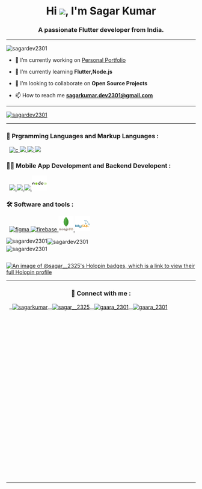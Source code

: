 
<h1 align="center">Hi <img src="https://media.giphy.com/media/hvRJCLFzcasrR4ia7z/giphy.gif" width="28">, I'm Sagar Kumar</h1>
<h3 align="center">A passionate Flutter developer from India.</h3>

<hr> 
<p align="left"> <img src="https://komarev.com/ghpvc/?username=sagardev2301&label=Profile%20views&color=0e75b6&style=flat" alt="sagardev2301" /> </p>


- 🔭 I’m currently working on [Personal Portfolio](https://github.com/sagardev2301/portfolio)

- 🌱 I’m currently learning **Flutter,Node.js**

- 👯 I’m looking to collaborate on **Open Source Projects**

- 📫 How to reach me **sagarkumar.dev2301@gmail.com**

<hr> 

<p align="left"> 
  <a href="https://github.com/ryo-ma/github-profile-trophy">
    <img  width = 900px; src="https://github-profile-trophy.vercel.app/?username=sagardev2301&theme=juicyfresh&no-frame=true" alt="sagardev2301" />
  </a>
</p>

<hr> 

### 🧿 Prgramming Languages and Markup Languages :

<p align = "left">&nbsp;
  <a href="https://www.cprogramming.com/" target="_blank" rel="noreferrer"> 
    <img src="https://custom-icon-badges.herokuapp.com/badge/C-03599C.svg?logo=c-in-hexagon&logoColor=white" alt="c" height="25"/> 
  </a> 
  <a href="https://www.w3schools.com/cpp/" target="_blank" rel="noreferrer"> 
    <img src="https://custom-icon-badges.herokuapp.com/badge/C++-9C033A.svg?logo=cpp2&logoColor=white" height="25"/> 
  </a> 
  <a href="https://www.w3.org/html/" target="_blank" rel="noreferrer"> 
    <img src="https://img.shields.io/badge/HTML-E34F26.svg?logo=html5&logoColor=white" height="25"/> 
  </a> 
  <a href="https://www.w3schools.com/css/" target="_blank" rel="noreferrer"> 
    <img src="https://img.shields.io/badge/CSS-1572B6.svg?logo=css3&logoColor=white" height="25"/> 
  </a> 

     
</p>

### 👨‍💻 Mobile App Development and Backend Developent :
<p align = "left">&nbsp;
  <a href="https://developer.android.com" target="_blank" rel="noreferrer"> 
    <img src="https://img.shields.io/badge/Android-3DDC84?logo=android&logoColor=white" height="25"/> 
  </a> 
  <a href="https://dart.dev" target="_blank" rel="noreferrer"> 
    <img src="https://img.shields.io/badge/Dart-15A6C4.svg?logo=dart&logoColor=white" height="25"/> 
  </a> 
   <a href="https://flutter.dev" target="_blank" rel="noreferrer"> 
    <img src="https://img.shields.io/badge/Flutter-02569B.svg?logo=flutter&logoColor=white" height="25"/> 
  </a> 
<!--   <a href="https://graphql.org" target="_blank" rel="noreferrer"> 
    <img src="https://img.shields.io/badge/GraphQL?logo=graphql&logoColor=white" height="25"/> 
  </a>  -->
   <a href="https://nodejs.org" target="_blank" rel="noreferrer"> 
    <img src="https://raw.githubusercontent.com/devicons/devicon/master/icons/nodejs/nodejs-original-wordmark.svg" alt="nodejs" width="40" height="40"/> 
  </a>
</p> 

### 🛠️ Software and tools : 
<p align = "left">&nbsp;
  <a href="https://www.figma.com/" target="_blank" rel="noreferrer"> 
    <img src="https://www.vectorlogo.zone/logos/figma/figma-icon.svg" alt="figma" width="40" height="40"/> 
  </a>
  <a href="https://firebase.google.com/" target="_blank" rel="noreferrer"> 
    <img src="https://www.vectorlogo.zone/logos/firebase/firebase-icon.svg" alt="firebase" width="40" height="40"/> 
  </a>
  <a href="https://www.mongodb.com/" target="_blank" rel="noreferrer"> 
    <img src="https://raw.githubusercontent.com/devicons/devicon/master/icons/mongodb/mongodb-original-wordmark.svg" alt="mongodb" width="40" height="40"/> 
  </a> 
  <a href="https://www.mysql.com/" target="_blank" rel="noreferrer"> 
    <img src="https://raw.githubusercontent.com/devicons/devicon/master/icons/mysql/mysql-original-wordmark.svg" alt="mysql" width="40" height="40"/> 
  </a> 
</p> 


<table>
     <img align="left" src="https://github-readme-stats.vercel.app/api?username=sagardev2301&show_icons=true&locale=en" alt="sagardev2301" />
     <img align="center" src="https://github-readme-stats.vercel.app/api/top-langs?username=sagardev2301&show_icons=true&locale=en&layout=compact" alt="sagardev2301" />
     <br> 
     <img align="center" src="https://github-readme-streak-stats.herokuapp.com/?user=sagardev2301&" alt="sagardev2301" />
</table> 

[![An image of @sagar__2325's Holopin badges, which is a link to view their full Holopin profile](https://holopin.me/sagar__2325)](https://holopin.io/@sagar__2325)
 
<hr>

<div style="text-align: center; height: 500px;">
     
### 📱 Connect with me : 
<p align="left">&nbsp;
  <a href="https://www.linkedin.com/in/sagar-kumar-26a6b0219/" target="blank">&nbsp;
    <img align="center" src="https://raw.githubusercontent.com/rahuldkjain/github-profile-readme-generator/master/src/images/icons/Social/linked-in-alt.svg" alt="sagarkumar" height="30" width="40" />
  </a>
  <a href="https://instagram.com/sagar__2325" target="blank">&nbsp;
    <img align="center" src="https://raw.githubusercontent.com/rahuldkjain/github-profile-readme-generator/master/src/images/icons/Social/instagram.svg" alt="sagar__2325" height="30" width="40" />
  </a>
  <a href="https://codeforces.com/profile/gaara_2301" target="blank">&nbsp;
    <img align="center" src="https://raw.githubusercontent.com/rahuldkjain/github-profile-readme-generator/master/src/images/icons/Social/codeforces.svg" alt="gaara_2301" height="30" width="40" />
  </a>
  <a href="https://www.leetcode.com/gaara_2301" target="blank">&nbsp;
    <img align="center" src="https://raw.githubusercontent.com/rahuldkjain/github-profile-readme-generator/master/src/images/icons/Social/leet-code.svg" alt="gaara_2301" height="30" width="40" />
  </a>
</p>
  
</div>
<hr> 
<!-- 
- 👋 Hi, I’m @sagardev2301
- 👀 I’m interested in Android/Web Development
- 🌱 I’m currently learning Flutter 
- 💞️ I’m looking to collaborate on open source project
- 📫 Reach me - sagarkumar.dev2301@gmail.com 

sagardev2301/sagardev2301 is a ✨ special ✨ repository because its `README.md` (this file) appears on your GitHub profile.
You can click the Preview link to take a look at your changes.
--->

